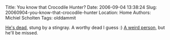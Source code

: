 Title: You know that Crocodile Hunter?
Date: 2006-09-04 13:38:24
Slug: 20060904-you-know-that-crocodile-hunter
Location: Home
Authors: Michiel Scholten
Tags: olddammit

<p><a href="http://www.smh.com.au/articles/2006/09/04/1157222051588.html">He's dead</a>, stung by a stingray. A worthy dead I guess :) <a href="http://en.wikipedia.org/wiki/Steve_Irwin">A weird person</a>, but he'll be missed.</p>